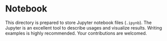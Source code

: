 # Notebook

This directory is prepared to store Jupyter notebook files (`.ipynb`). The Jupyter is an excellent tool to describe usages and visualize results. Writing examples is highly recommended. Your contributions are welcomed.
